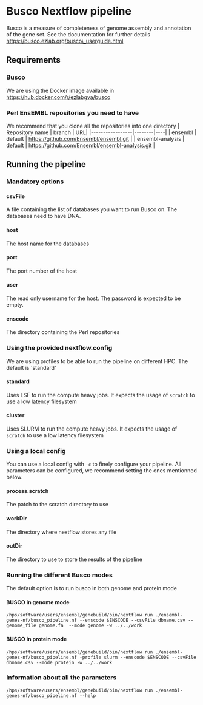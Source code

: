 # Busco Nextflow pipeline

Busco is a measure of completeness of genome assembly and annotation of the gene set. See the documentation for further details https://busco.ezlab.org/busco\_userguide.html

## Requirements

### Busco
We are using the Docker image available in https://hub.docker.com/r/ezlabgva/busco

### Perl EnsEMBL repositories you need to have
We recommend that you clone all the repositories into one directory
| Repository name | branch | URL|
|-----------------|--------|----|
| ensembl | default | https://github.com/Ensembl/ensembl.git |
| ensembl-analysis | default | https://github.com/Ensembl/ensembl-analysis.git |


## Running the pipeline


### Mandatory options

#### csvFile
A file containing the list of databases you want to run Busco on. The databases need to have DNA.

#### host
The host name for the databases

#### port
The port number of the host

#### user
The read only username for the host. The password is expected to be empty.

#### enscode
The directory containing the Perl repositories


### Using the provided nextflow.config
We are using profiles to be able to run the pipeline on different HPC. The default is 'standard'

#### standard
Uses LSF to run the compute heavy jobs. It expects the usage of `scratch` to use a low latency filesystem

#### cluster
Uses SLURM to run the compute heavy jobs. It expects the usage of `scratch` to use a low latency filesystem


### Using a local config
You can use a local config with `-c` to finely configure your pipeline. All parameters can be configured, we recommend setting the ones mentionned below.

#### process.scratch
The patch to the scratch directory to use

#### workDir
The directory where nextflow stores any file

#### outDir
The directory to use to store the results of the pipeline


### Running the different Busco modes
The default option is to run busco in both genome and protein mode

#### BUSCO in genome mode

```
/hps/software/users/ensembl/genebuild/bin/nextflow run ./ensembl-genes-nf/busco_pipeline.nf --enscode $ENSCODE --csvFile dbname.csv --genome_file genome.fa  --mode genome -w ../../work
``` 
#### BUSCO in protein mode

```
/hps/software/users/ensembl/genebuild/bin/nextflow run ./ensembl-genes-nf/busco_pipeline.nf -profile slurm --enscode $ENSCODE --csvFile dbname.csv --mode protein -w ../../work
```

### Information about all the parameters

```
/hps/software/users/ensembl/genebuild/bin/nextflow run ./ensembl-genes-nf/busco_pipeline.nf --help
```
